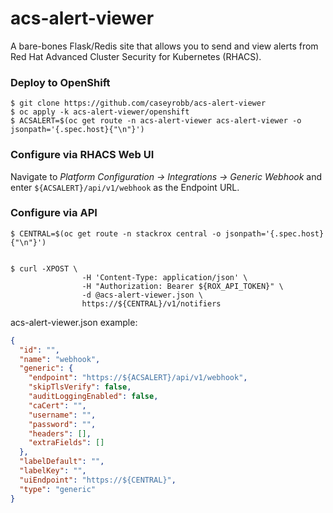 # acs-alert-viewer

A bare-bones Flask/Redis site that allows you to send and view alerts from Red Hat Advanced Cluster Security for Kubernetes (RHACS).  

### Deploy to OpenShift

```shell
$ git clone https://github.com/caseyrobb/acs-alert-viewer
$ oc apply -k acs-alert-viewer/openshift
$ ACSALERT=$(oc get route -n acs-alert-viewer acs-alert-viewer -o jsonpath='{.spec.host}{"\n"}')
```



### Configure via RHACS Web UI

Navigate to *Platform Configuration -> Integrations -> Generic Webhook* and enter `${ACSALERT}/api/v1/webhook` as the Endpoint URL. 



### Configure via API

```shell
$ CENTRAL=$(oc get route -n stackrox central -o jsonpath='{.spec.host}{"\n"}')


$ curl -XPOST \
				-H 'Content-Type: application/json' \
			 	-H "Authorization: Bearer ${ROX_API_TOKEN}" \
				-d @acs-alert-viewer.json \
				https://${CENTRAL}/v1/notifiers
```

acs-alert-viewer.json example:
```json
{
  "id": "",
  "name": "webhook",
  "generic": {
    "endpoint": "https://${ACSALERT}/api/v1/webhook",
    "skipTlsVerify": false,
    "auditLoggingEnabled": false,
    "caCert": "",
    "username": "",
    "password": "",
    "headers": [],
    "extraFields": []
  },
  "labelDefault": "",
  "labelKey": "",
  "uiEndpoint": "https://${CENTRAL}",
  "type": "generic"
}
```
